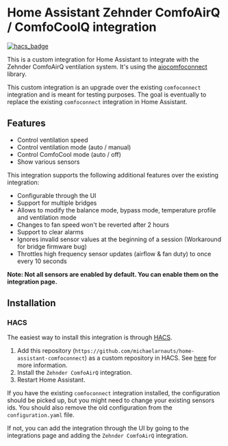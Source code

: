# Home Assistant Zehnder ComfoAirQ / ComfoCoolQ integration

[![hacs_badge](https://img.shields.io/badge/HACS-Custom-41BDF5.svg)](https://github.com/hacs/integration)

This is a custom integration for Home Assistant to integrate with the Zehnder ComfoAirQ ventilation system. It's using the [aiocomfoconnect](https://github.com/michaelarnauts/aiocomfoconnect) library.

This custom integration is an upgrade over the existing `comfoconnect` integration and is meant for testing purposes. The goal is eventually to replace the existing `comfoconnect`
integration in Home Assistant.

## Features

* Control ventilation speed
* Control ventilation mode (auto / manual)
* Control ComfoCool mode (auto / off)
* Show various sensors

This integration supports the following additional features over the existing integration:

* Configurable through the UI
* Support for multiple bridges
* Allows to modify the balance mode, bypass mode, temperature profile and ventilation mode
* Changes to fan speed won't be reverted after 2 hours
* Support to clear alarms
* Ignores invalid sensor values at the beginning of a session (Workaround for bridge firmware bug)
* Throttles high frequency sensor updates (airflow & fan duty) to once every 10 seconds

**Note: Not all sensors are enabled by default. You can enable them on the integration page.**

## Installation

### HACS

The easiest way to install this integration is through [HACS](https://hacs.xyz/).

1. Add this repository (`https://github.com/michaelarnauts/home-assistant-comfoconnect`) as a custom repository in HACS.
   See [here](https://hacs.xyz/docs/faq/custom_repositories) for more information.
2. Install the `Zehnder ComfoAirQ` integration.
3. Restart Home Assistant.

If you have the existing `comfoconnect` integration installed, the configuration should be picked up, but you might need to change your existing sensors ids.
You should also remove the old configuration from the `configuration.yaml` file.

If not, you can add the integration through the UI by going to the integrations page and adding the `Zehnder ComfoAirQ` integration.
